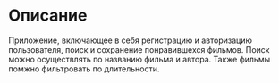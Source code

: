 # Описание
Приложение, включающее в себя регистрацию и авторизацию пользователя, поиск и сохранение понравившехся фильмов.
Поиск можно осуществлять по названию фильма и автора. Также фильмы помжно фильтровать по длительности.
